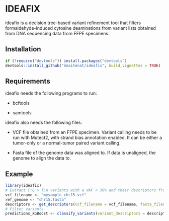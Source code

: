 # IDEAFIX

ideafix is a decision tree-based variant refinement tool that filters
formaldehyde-induced cytosine deaminations from variant lists obtained
from DNA sequencing data from FFPE specimens.

## Installation

``` r
if (!require("devtools")) install.packages("devtools")
devtools::install_github("mmaitenat/ideafix", build_vignettes = TRUE)
```

## Requirements

ideafix needs the following programs to run:

  - bcftools

  - samtools

ideafix also needs the following files:

  - VCF file obtained from an FFPE specimen. Variant calling needs to be
    run with Mutect2, with strand bias annotation enabled. It can be
    either a tumor-only or a normal-tumor paired variant calling.

  - Fasta file of the genome data was aligned to. If data is unaligned,
    the genome to align the data to.


## Example

``` r
library(ideafix)
# Extract C:G > T:A variants with a VAF < 30% and their descriptors from vcf filename
vcf_filename <- "mysample_chr15.vcf"
ref_genome <- "chr15.fasta"
descriptors <- get_descriptors(vcf_filename = vcf_filename, fasta_filename = ref_genome)
# Filter variants
predictions_XGBoost <- classify_variants(variant_descriptors = descriptors, algorithm = "XGBoost")
```
